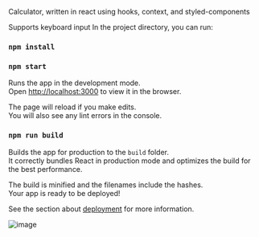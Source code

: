 Calculator, written in react using hooks, context, and styled-components

Supports keyboard input
In the project directory, you can run:

### `npm install`
### `npm start`
Runs the app in the development mode.\
Open [http://localhost:3000](http://localhost:3000) to view it in the browser.

The page will reload if you make edits.\
You will also see any lint errors in the console.

### `npm run build`

Builds the app for production to the `build` folder.\
It correctly bundles React in production mode and optimizes the build for the best performance.

The build is minified and the filenames include the hashes.\
Your app is ready to be deployed!

See the section about [deployment](https://facebook.github.io/create-react-app/docs/deployment) for more information.



![image](https://user-images.githubusercontent.com/68908374/120277259-7e16dd80-c2bc-11eb-8f04-7d39f8119f42.png)

